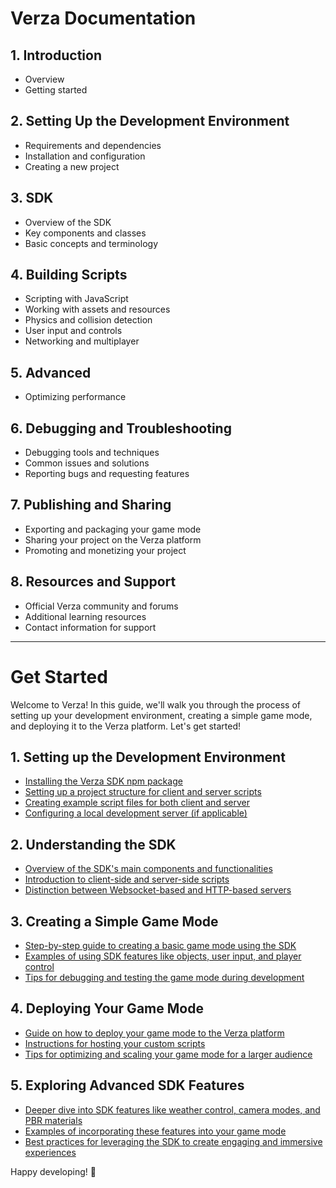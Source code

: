 # Verza Documentation

## 1. Introduction

- Overview
- Getting started

## 2. Setting Up the Development Environment

- Requirements and dependencies
- Installation and configuration
- Creating a new project

## 3. SDK

- Overview of the SDK
- Key components and classes
- Basic concepts and terminology

## 4. Building Scripts

- Scripting with JavaScript
- Working with assets and resources
- Physics and collision detection
- User input and controls
- Networking and multiplayer

## 5. Advanced

- Optimizing performance

## 6. Debugging and Troubleshooting

- Debugging tools and techniques
- Common issues and solutions
- Reporting bugs and requesting features

## 7. Publishing and Sharing

- Exporting and packaging your game mode
- Sharing your project on the Verza platform
- Promoting and monetizing your project

## 8. Resources and Support

- Official Verza community and forums
- Additional learning resources
- Contact information for support

---

# Get Started

Welcome to Verza! In this guide, we'll walk you through the process of setting up your development environment, creating a simple game mode, and deploying it to the Verza platform. Let's get started!

## 1. Setting up the Development Environment

- [Installing the Verza SDK npm package](#installing-the-verza-sdk-npm-package)
- [Setting up a project structure for client and server scripts](#setting-up-a-project-structure)
- [Creating example script files for both client and server](#creating-example-script-files)
- [Configuring a local development server (if applicable)](#configuring-a-local-development-server)

## 2. Understanding the SDK

- [Overview of the SDK's main components and functionalities](#sdk-overview)
- [Introduction to client-side and server-side scripts](#client-and-server-side-scripts)
- [Distinction between Websocket-based and HTTP-based servers](#websocket-and-http-based-servers)

## 3. Creating a Simple Game Mode

- [Step-by-step guide to creating a basic game mode using the SDK](#creating-a-basic-game-mode)
- [Examples of using SDK features like objects, user input, and player control](#using-sdk-features)
- [Tips for debugging and testing the game mode during development](#debugging-and-testing)

## 4. Deploying Your Game Mode

- [Guide on how to deploy your game mode to the Verza platform](#deploying-to-verza)
- [Instructions for hosting your custom scripts](#hosting-custom-scripts)
- [Tips for optimizing and scaling your game mode for a larger audience](#optimizing-and-scaling)

## 5. Exploring Advanced SDK Features

- [Deeper dive into SDK features like weather control, camera modes, and PBR materials](#advanced-sdk-features)
- [Examples of incorporating these features into your game mode](#incorporating-advanced-features)
- [Best practices for leveraging the SDK to create engaging and immersive experiences](#leveraging-the-sdk)

Happy developing! 🧱
